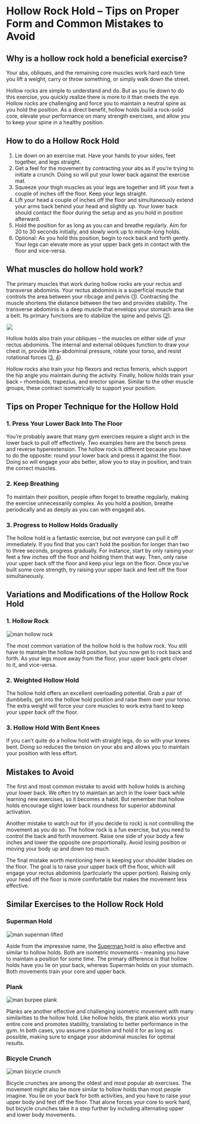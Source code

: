 # Hollow Rock Hold – Tips on Proper Form and Common Mistakes to Avoid

## Why is a hollow rock hold a beneficial exercise? 

Your abs, obliques, and the remaining core muscles work hard each time you lift a weight, carry or throw something, or simply walk down the street.

Hollow rocks are simple to understand and do. But as you lie down to do this exercise, you quickly realize there is more to it than meets the eye. Hollow rocks are challenging and force you to maintain a neutral spine as you hold the position. As a direct benefit, hollow holds build a rock-solid core, elevate your performance on many strength exercises, and allow you to keep your spine in a healthy position.

## How to do a Hollow Rock Hold 

  1. Lie down on an exercise mat. Have your hands to your sides, feet together, and legs straight.
  2. Get a feel for the movement by contracting your abs as if you’re trying to initiate a crunch. Doing so will put your lower back against the exercise mat.
  3. Squeeze your thigh muscles as your legs are together and lift your feet a couple of inches off the floor. Keep your legs straight.
  4. Lift your head a couple of inches off the floor and simultaneously extend your arms back behind your head and slightly up. Your lower back should contact the floor during the setup and as you hold in position afterward.
  5. Hold the position for as long as you can and breathe regularly. Aim for 20 to 30 seconds initially, and slowly work up to minute-long holds.
  6. Optional: As you hold this position, begin to rock back and forth gently. Your legs can elevate more as your upper back gets in contact with the floor and vice-versa.

## What muscles do hollow hold work?

The primary muscles that work during hollow rocks are your rectus and transverse abdominis. Your rectus abdominis is a superficial muscle that controls the area between your ribcage and pelvis ([1](https://www.ncbi.nlm.nih.gov/books/NBK537153/)). Contracting the muscle shortens the distance between the two and provides stability. The transverse abdominis is a deep muscle that envelops your stomach area like a belt. Its primary functions are to stabilize the spine and pelvis ([2](https://www.physio-pedia.com/Transversus_Abdominis)).

![](data:image/gif;base64,R0lGODlhAQABAAAAACH5BAEKAAEALAAAAAABAAEAAAICTAEAOw==)![](https://pump-app.s3.eu-west-2.amazonaws.com/exercise-assets/12461101-Hollow-Hold_Waist_small.jpg)

Hollow holds also train your obliques – the muscles on either side of your rectus abdominis. The internal and external obliques function to draw your chest in, provide intra-abdominal pressure, rotate your torso, and resist rotational forces ([3](https://www.physio-pedia.com/External_Abdominal_Oblique), [4](https://www.physio-pedia.com/Internal_Abdominal_Oblique)).

Hollow rocks also train your hip flexors and rectus femoris, which support the hip angle you maintain during the activity. Finally, hollow holds train your back – rhomboids, trapezius, and erector spinae. Similar to the other muscle groups, these contract isometrically to support your position.

## Tips on Proper Technique for the Hollow Hold

### 1\. Press Your Lower Back Into The Floor

You’re probably aware that many gym exercises require a slight arch in the lower back to pull off effectively. Two examples here are the bench press and reverse hyperextension. The hollow rock is different because you have to do the opposite: round your lower back and press it against the floor. Doing so will engage your abs better, allow you to stay in position, and train the correct muscles.

### 2\. Keep Breathing

To maintain their position, people often forget to breathe regularly, making the exercise unnecessarily complex. As you hold a position, breathe periodically and as deeply as you can with engaged abs.

### 3\. Progress to Hollow Holds Gradually

The hollow hold is a fantastic exercise, but not everyone can pull it off immediately. If you find that you can’t hold the position for longer than two to three seconds, progress gradually. For instance, start by only raising your feet a few inches off the floor and holding them that way. Then, only raise your upper back off the floor and keep your legs on the floor. Once you’ve built some core strength, try raising your upper back and feet off the floor simultaneously.

## Variations and Modifications of the Hollow Rock Hold 

### 1\. Hollow Rock

![man hollow rock](data:image/gif;base64,R0lGODlhAQABAAAAACH5BAEKAAEALAAAAAABAAEAAAICTAEAOw==)![man hollow rock](https://www.hevyapp.com/wp-content/uploads/DSC03934-1024x618.jpg)

The most common variation of the hollow hold is the hollow rock. You still have to maintain the hollow hold position, but you now get to rock back and forth. As your legs move away from the floor, your upper back gets closer to it, and vice-versa.

### 2\. Weighted Hollow Hold

The hollow hold offers an excellent overloading potential. Grab a pair of dumbbells, get into the hollow hold position and raise them over your torso. The extra weight will force your core muscles to work extra hard to keep your upper back off the floor.

### 3\. Hollow Hold With Bent Knees

If you can’t quite do a hollow hold with straight legs, do so with your knees bent. Doing so reduces the tension on your abs and allows you to maintain your position with less effort.

## Mistakes to Avoid

The first and most common mistake to avoid with hollow holds is arching your lower back. We often try to maintain an arch in the lower back while learning new exercises, so it becomes a habit. But remember that hollow holds encourage slight lower back roundness for superior abdominal activation.

Another mistake to watch out for (if you decide to rock) is not controlling the movement as you do so. The hollow rock is a fun exercise, but you need to control the back and forth movement. Raise one side of your body a few inches and lower the opposite one proportionally. Avoid losing position or moving your body up and down too much.

The final mistake worth mentioning here is keeping your shoulder blades on the floor. The goal is to raise your upper back off the floor, which will engage your rectus abdominis (particularly the upper portion). Raising only your head off the floor is more comfortable but makes the movement less effective.

## Similar Exercises to the Hollow Rock Hold

### Superman Hold

![man superman lifted](data:image/gif;base64,R0lGODlhAQABAAAAACH5BAEKAAEALAAAAAABAAEAAAICTAEAOw==)![man superman lifted](https://www.hevyapp.com/wp-content/uploads/DSC03863-1024x595.jpg)

Aside from the impressive name, the [Superman ](https://www.hevyapp.com/exercises/how-to-superman/)hold is also effective and similar to hollow holds. Both are isometric movements – meaning you have to maintain a position for some time. The primary difference is that hollow holds have you lie on your back, whereas Superman holds on your stomach. Both movements train your core and upper back.

### Plank

![man burpee plank](data:image/gif;base64,R0lGODlhAQABAAAAACH5BAEKAAEALAAAAAABAAEAAAICTAEAOw==)![man burpee plank](https://www.hevyapp.com/wp-content/uploads/DSC03135-1024x502.jpg)

Planks are another effective and challenging isometric movement with many similarities to the hollow hold. Like hollow holds, the plank also works your entire core and promotes stability, translating to better performance in the gym. In both cases, you assume a position and hold it for as long as possible, making sure to engage your abdominal muscles for optimal results.

### Bicycle Crunch

![man bicycle crunch](data:image/gif;base64,R0lGODlhAQABAAAAACH5BAEKAAEALAAAAAABAAEAAAICTAEAOw==)![man bicycle crunch](https://www.hevyapp.com/wp-content/uploads/DSC03912-1024x618.jpg)

Bicycle crunches are among the oldest and most popular ab exercises. The movement might also be more similar to hollow holds than most people imagine. You lie on your back for both activities, and you have to raise your upper body and feet off the floor. That alone forces your core to work hard, but bicycle crunches take it a step further by including alternating upper and lower body movements.